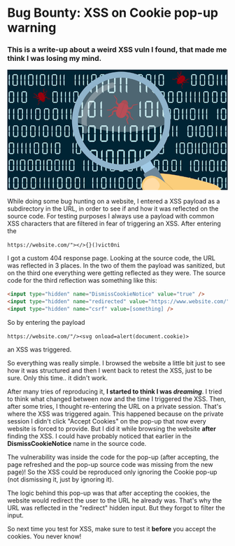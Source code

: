 # Bug Bounty: XSS on Cookie pop-up warning

### This is a write-up about a weird XSS vuln I found, that made me think I was losing my mind.

![bug hunting](../images/bug.png)

While doing some bug hunting on a website, I entered a XSS payload as a subdirectory in the URL, in order to see if and how it was reflected on the source code. For testing purposes I always use a payload with common XSS characters that are filtered in fear of triggering an XSS. After entering the 

```https://website.com/"></>{}()vict0ni``` 

I got a custom 404 response page. Looking at the source code, the URL was reflected in 3 places. In the two of them the payload was sanitized, but on the third one everything were getting reflected as they were. The source code for the third reflection was something like this:

```html
<input type="hidden" name="DismissCookieNotice" value="true" />
<input type="hidden" name="redirected" value="https://www.website.com/"></>{}()vict0ni" />
<input type="hidden" name="csrf" value=[something] />
```
So by entering the payload 

```https://website.com/"/><svg onload=alert(document.cookie)>``` 

an XSS was triggered.

So everything was really simple. I browsed the website a little bit just to see how it was structured and then I went back to retest the XSS, just to be sure. Only this time.. it didn't work.

After many tries of reproducing it, **I started to think I was *dreaming***. I tried to think what changed between now and the time I triggered the XSS. 
Then, after some tries, I thought re-entering the URL on a private session. That's where the XSS was triggered again. This happened because on the private session I didn't click "Accept Cookies" on the pop-up that now every website is forced to provide. But I did it while browsing the website **after** finding the XSS. I could have probably noticed that earlier in the **DismissCookieNotice** name in the source code.

The vulnerability was inside the code for the pop-up (after accepting, the page refreshed and the pop-up source code was missing from the new page)! So the XSS could be reproduced only ignoring the Cookie pop-up (not dismissing it, just by ignoring it).

The logic behind this pop-up was that after accepting the cookies, the website would redirect the user to the URL he already was. That's why the URL was reflected in the "redirect" hidden input. But they forgot to filter the input.

So next time you test for XSS, make sure to test it **before** you accept the cookies. You never know!
